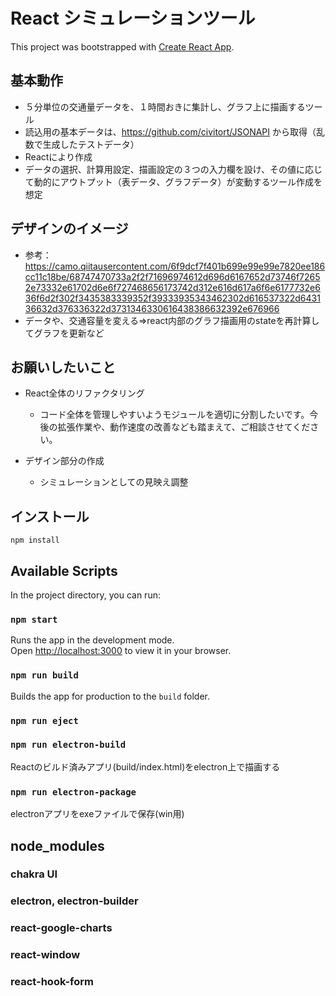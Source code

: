 # React シミュレーションツール

This project was bootstrapped with [Create React App](https://github.com/facebook/create-react-app).

## 基本動作

- ５分単位の交通量データを、１時間おきに集計し、グラフ上に描画するツール
- 読込用の基本データは、https://github.com/civitort/JSONAPI から取得（乱数で生成したテストデータ）
- Reactにより作成
- データの選択、計算用設定、描画設定の３つの入力欄を設け、その値に応じて動的にアウトプット（表データ、グラフデータ）が変動するツール作成を想定

## デザインのイメージ

- 参考：
https://camo.qiitausercontent.com/6f9dcf7f401b699e99e99e7820ee186cc11c18be/68747470733a2f2f71696974612d696d6167652d73746f72652e73332e61702d6e6f727468656173742d312e616d617a6f6e6177732e636f6d2f302f3435383339352f39333935343462302d616537322d643136632d376336322d3731346330616438386632392e676966
- データや、交通容量を変える⇒react内部のグラフ描画用のstateを再計算してグラフを更新など

## お願いしたいこと

- React全体のリファクタリング

    - コード全体を管理しやすいようモジュールを適切に分割したいです。今後の拡張作業や、動作速度の改善なども踏まえて、ご相談させてください。

- デザイン部分の作成

    - シミュレーションとしての見映え調整
　


## インストール

`npm install`

## Available Scripts

In the project directory, you can run:

### `npm start`

Runs the app in the development mode.\
Open [http://localhost:3000](http://localhost:3000) to view it in your browser.

### `npm run build`

Builds the app for production to the `build` folder.

### `npm run eject`

### `npm run electron-build`

Reactのビルド済みアプリ(build/index.html)をelectron上で描画する

### `npm run electron-package`
electronアプリをexeファイルで保存(win用)

## node_modules

### chakra UI

### electron, electron-builder

### react-google-charts

### react-window

### react-hook-form

